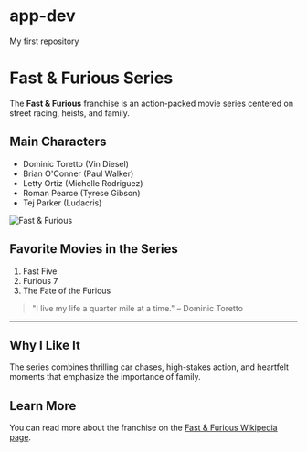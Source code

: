 # app-dev
My first repository

# Fast & Furious Series

The **Fast & Furious** franchise is an action-packed movie series centered on street racing, heists, and family.

## Main Characters
- Dominic Toretto (Vin Diesel)
- Brian O'Conner (Paul Walker)
- Letty Ortiz (Michelle Rodriguez)
- Roman Pearce (Tyrese Gibson)
- Tej Parker (Ludacris)

![Fast & Furious ](https://images.summitmedia-digital.com/spotph/images/2023/05/23/fast-and-furious-movies-ranked-1200-1684828161.jpg)

## Favorite Movies in the Series
1. Fast Five
2. Furious 7
3. The Fate of the Furious

> "I live my life a quarter mile at a time." – Dominic Toretto

---



## Why I Like It
The series combines thrilling car chases, high-stakes action, and heartfelt moments that emphasize the importance of family.

## Learn More
You can read more about the franchise on the [Fast & Furious Wikipedia page](https://en.wikipedia.org/wiki/Fast_%26_Furious).

